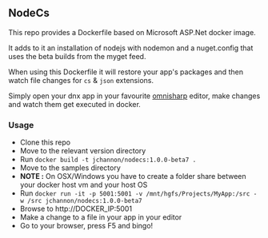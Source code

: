 ## NodeCs

This repo provides a Dockerfile based on Microsoft ASP.Net docker image.

It adds to it an installation of nodejs with nodemon and a nuget.config that uses the beta builds from the myget feed.

When using this Dockerfile it will restore your app's packages and then watch file changes for `cs` & `json` extensions.

Simply open your dnx app in your favourite [omnisharp](http://ominsharp.net) editor, make changes and watch them get executed in docker.

### Usage

* Clone this repo
* Move to the relevant version directory
* Run `docker build -t jchannon/nodecs:1.0.0-beta7 .`
* Move to the samples directory
* **NOTE :** On OSX/Windows you have to create a folder share between your docker host vm and your host OS
* Run `docker run -it -p 5001:5001 -v /mnt/hgfs/Projects/MyApp:/src -w /src jchannon/nodecs:1.0.0-beta7`
* Browse to http://DOCKER_IP:5001
* Make a change to a file in your app in your editor
* Go to your browser, press F5 and bingo!
